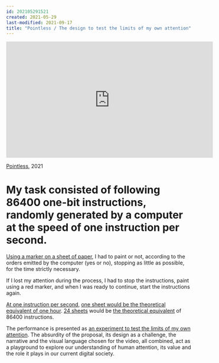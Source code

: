 ```yaml
---
id: 202105291521
created: 2021-05-29
last-modified: 2021-09-17
title: "Pointless / The design to test the limits of my own attention"
---
```

<iframe width="560" height="315" src="https://www.youtube.com/embed/QRdb935v1sQ" title="YouTube video player" frameborder="0" allow="accelerometer; autoplay; clipboard-write; encrypted-media; gyroscope; picture-in-picture" allowfullscreen></iframe>

[Pointless]([[202104111309]]), 2021

# My task consisted of following 86400 one-bit instructions, randomly generated by a computer at the speed of one instruction per second.

[Using a marker on a sheet of paper]([[202105291101]]), I had to paint or not, according to the orders emitted by the computer (yes or no), stopping as little as possible, for the time strictly necessary.

If I lost my attention during the process, I had to stop the instructions, paint using a red marker, and when I was ready to continue, start the instructions again.

[At one instruction per second]([[202105311723]]), [one sheet would be the theoretical equivalent of one hour]([[202105291511]]). [24 sheets]([[202105271855]]) would be [the theoretical equivalent]([[202105291803]]) of 86400 instructions. 

The performance is presented as [an experiment to test the limits of my own attention]([[202105291750]]). The absurdity of the proposal, its design as a challenge, the narrative and the visual language chosen for the video, all combined, act as a playground to explore our understanding of human attention, its value and the role it plays in our current digital society.